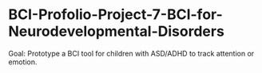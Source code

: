 # BCI-Profolio-Project-7-BCI-for-Neurodevelopmental-Disorders
Goal: Prototype a BCI tool for children with ASD/ADHD to track attention or emotion.
